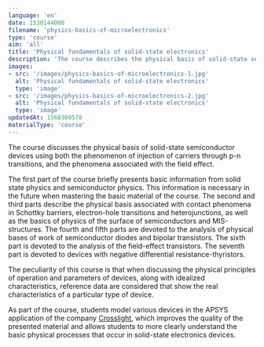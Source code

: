 ```yaml
---
language: 'en'
date: 1530144000
filename: 'physics-basics-of-microelectronics'
type: 'course'
aim: 'all'
title: 'Physical fundamentals of solid-state electronics'
description: 'The course describes the physical basis of solid-state semiconductor devices...'
images:
- src: '/images/physics-basics-of-microelectronics-1.jpg'
  alt: 'Physical fundamentals of solid-state electronics'
  type: 'image'
- src: '/images/physics-basics-of-microelectronics-2.jpg'
  alt: 'Physical fundamentals of solid-state electronics'
  type: 'image'
updatedAt: 1568360578
materialType: 'course'
---
```

The course discusses the physical basis of solid-state semiconductor devices using both the phenomenon of injection of carriers through p-n transitions, and the phenomena associated with the field effect.

The first part of the course briefly presents basic information from solid state physics and semiconductor physics. This information is necessary in the future when mastering the basic material of the course. The second and third parts describe the physical basis associated with contact phenomena in Schottky barriers, electron-hole transitions and heterojunctions, as well as the basics of physics of the surface of semiconductors and MIS-structures. The fourth and fifth parts are devoted to the analysis of physical bases of work of semiconductor diodes and bipolar transistors. The sixth part is devoted to the analysis of the field-effect transistors. The seventh part is devoted to devices with negative differential resistance-thyristors.

The peculiarity of this course is that when discussing the physical principles of operation and parameters of devices, along with idealized characteristics, reference data are considered that show the real characteristics of a particular type of device.

As part of the course, students model various devices in the APSYS application of the company [Crosslight](https://crosslight.com/), which improves the quality of the presented material and allows students to more clearly understand the basic physical processes that occur in solid-state electronics devices.
